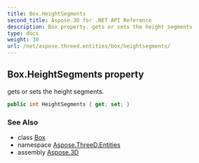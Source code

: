 ```yaml
---
title: Box.HeightSegments
second_title: Aspose.3D for .NET API Reference
description: Box property. gets or sets the height segments
type: docs
weight: 30
url: /net/aspose.threed.entities/box/heightsegments/
---
```

## Box.HeightSegments property

gets or sets the height segments.

```csharp
public int HeightSegments { get; set; }
```

### See Also

* class [Box](../)
* namespace [Aspose.ThreeD.Entities](../../../aspose.threed.entities/)
* assembly [Aspose.3D](../../../)


